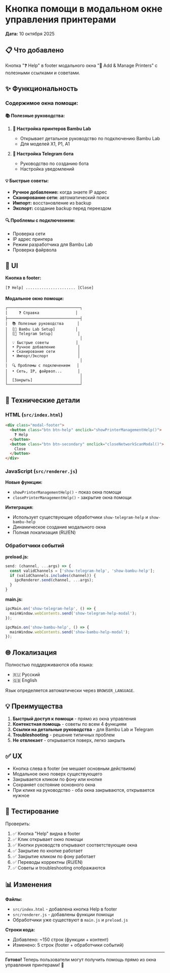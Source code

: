 # Кнопка помощи в модальном окне управления принтерами

**Дата:** 10 октября 2025

## 📋 Что добавлено

Кнопка "❓ Help" в footer модального окна "🔧 Add & Manage Printers" с полезными ссылками и советами.

## ✨ Функциональность

### Содержимое окна помощи:

#### 📚 Полезные руководства:
1. **🎋 Настройка принтеров Bambu Lab**
   - Открывает детальное руководство по подключению Bambu Lab
   - Для моделей X1, P1, A1
   
2. **🤖 Настройка Telegram бота**
   - Руководство по созданию бота
   - Настройка уведомлений

#### 💡 Быстрые советы:
- **Ручное добавление:** когда знаете IP адрес
- **Сканирование сети:** автоматический поиск
- **Импорт:** восстановление из backup
- **Экспорт:** создание backup перед переездом

#### 🔍 Проблемы с подключением:
- Проверка сети
- IP адрес принтера
- Режим разработчика для Bambu Lab
- Проверка файрвола

## 🎨 UI

**Кнопка в footer:**
```
[❓ Help] ...................... [Close]
```

**Модальное окно помощи:**
```
┌────────────────────────────────┐
│     ❓ Справка                │
├────────────────────────────────┤
│  📚 Полезные руководства      │
│  [🎋 Bambu Lab Setup]         │
│  [🤖 Telegram Setup]           │
│                                │
│  💡 Быстрые советы            │
│  • Ручное добавление          │
│  • Сканирование сети          │
│  • Импорт/Экспорт             │
│                                │
│  🔍 Проблемы с подключением   │
│  • Сеть, IP, файрвол...       │
│                                │
│  [Закрыть]                     │
└────────────────────────────────┘
```

## 🔧 Технические детали

### HTML (`src/index.html`)
```html
<div class="modal-footer">
  <button class="btn btn-help" onclick="showPrinterManagementHelp()">
    ❓ Help
  </button>
  <button class="btn btn-secondary" onclick="closeNetworkScanModal()">
    Close
  </button>
</div>
```

### JavaScript (`src/renderer.js`)

**Новые функции:**
- `showPrinterManagementHelp()` - показ окна помощи
- `closePrinterManagementHelp()` - закрытие окна помощи

**Интеграция:**
- Использует существующие обработчики `show-telegram-help` и `show-bambu-help`
- Динамическое создание модального окна
- Полная локализация (RU/EN)

### Обработчики событий

**preload.js:**
```javascript
send: (channel, ...args) => {
  const validChannels = ['show-telegram-help', 'show-bambu-help'];
  if (validChannels.includes(channel)) {
    ipcRenderer.send(channel, ...args);
  }
}
```

**main.js:**
```javascript
ipcMain.on('show-telegram-help', () => {
  mainWindow.webContents.send('show-telegram-help-modal');
});

ipcMain.on('show-bambu-help', () => {
  mainWindow.webContents.send('show-bambu-help-modal');
});
```

## 🌐 Локализация

Полностью поддерживаются оба языка:
- 🇷🇺 Русский
- 🇬🇧 English

Язык определяется автоматически через `BROWSER_LANGUAGE`.

## 💡 Преимущества

1. **Быстрый доступ к помощи** - прямо из окна управления
2. **Контекстная помощь** - советы по всем 4 функциям
3. **Ссылки на детальные руководства** - для Bambu Lab и Telegram
4. **Troubleshooting** - решение типичных проблем
5. **Не отвлекает** - открывается поверх, легко закрыть

## ✅ UX

- Кнопка слева в footer (не мешает основным действиям)
- Модальное окно поверх существующего
- Закрывается кликом по фону или кнопке
- Сохраняет состояние основного окна
- При клике на руководство - оба окна закрываются, открывается нужное

## 🧪 Тестирование

Проверить:
1. ✅ Кнопка "Help" видна в footer
2. ✅ Клик открывает окно помощи
3. ✅ Кнопки руководств открывают соответствующие окна
4. ✅ Закрытие по кнопке работает
5. ✅ Закрытие кликом по фону работает
6. ✅ Переводы корректны (RU/EN)
7. ✅ Советы и troubleshooting отображаются

## 📊 Изменения

**Файлы:**
- `src/index.html` - добавлена кнопка Help в footer
- `src/renderer.js` - добавлены функции помощи
- Обработчики уже существуют в `main.js` и `preload.js`

**Строки кода:**
- Добавлено: ~150 строк (функции + контент)
- Изменено: 5 строк (footer + обработчики событий)

---

**Готово!** Теперь пользователи могут получить помощь прямо из окна управления принтерами! 🎉


